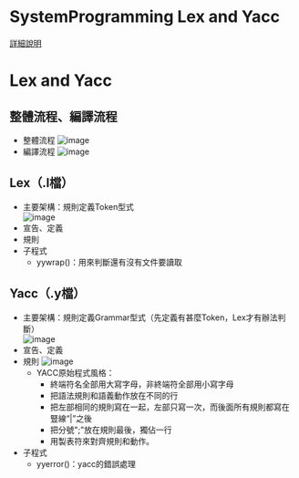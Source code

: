 # SystemProgramming Lex and Yacc
[詳細說明](https://github.com/MingChih123/SystemProgramming_Lex_and_Yacc/blob/main/Lex_and_Yacc%E4%BB%8B%E7%B4%B9.pdf)
# Lex and Yacc
## 整體流程、編譯流程
- 整體流程
![image](https://github.com/user-attachments/assets/22209a22-5e97-49f7-90b2-957a69b57a4c)  
- 編譯流程
![image](https://github.com/user-attachments/assets/4320e72b-acf1-4add-9a0a-d348ea3e5281)  

## Lex（.l檔） 
- 主要架構：規則定義Token型式  
![image](https://github.com/user-attachments/assets/da4acc41-f20e-4de0-a027-76584b9c083e)  
- 宣告、定義
- 規則
- 子程式
  - yywrap()：用來判斷還有沒有文件要讀取 
## Yacc（.y檔） 
- 主要架構：規則定義Grammar型式（先定義有甚麼Token，Lex才有辦法判斷）  
![image](https://github.com/user-attachments/assets/da4acc41-f20e-4de0-a027-76584b9c083e)
- 宣告、定義
- 規則
![image](https://github.com/user-attachments/assets/43fcddeb-8ad1-48a0-95e9-c497053809eb)   
  - YACC原始程式風格：  
    - 終端符名全部用大寫字母，非終端符全部用小寫字母  
    - 把語法規則和語義動作放在不同的行  
    - 把左部相同的規則寫在一起，左部只寫一次，而後面所有規則都寫在豎線“|”之後  
    - 把分號";"放在規則最後，獨佔一行  
    - 用製表符來對齊規則和動作。
- 子程式
  - yyerror()：yacc的錯誤處理 
